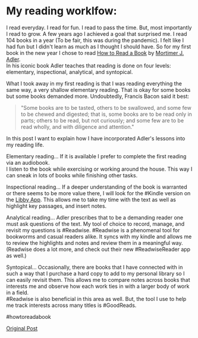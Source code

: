  # My reading worklfow:
I read everyday.  I read for fun.  I read to pass the time.  But, most 
importantly I read to grow.  A few years ago I achieved a goal that 
surprised me.  I read 104 books in a year (To be fair, this was during 
the pandemic).  I felt like I had fun but I didn't learn as much as I 
thought I should have.  So for my first book in the new year I chose to 
read [How to Read a Book](https://www.goodreads.com/en/book/show/567610) 
by [Mortimer J. Adler](https://www.britannica.com/biography/Mortimer-J-Adler).  
In his iconic book Adler teaches that reading is done on four levels: 
elementary, inspectional, analytical, and syntopical.  

What I took away in my first reading is that I was reading everything 
the same way, a very shallow elementary reading.  That is okay for some 
books but some books demanded more.  Undoubtedly, Francis Bacon said it 
best:
>"Some books are to be tasted, others to be swallowed, and some few to 
be chewed and digested; that is, some books are to be read only in parts; 
others to be read, but not curiously; and some few are to be read wholly, 
and with diligence and attention."

In this post I want to explain how I have incorporated Adler's lessons 
into my reading life.

Elementary reading...
If it is available I prefer to complete the first reading via an audiobook.  
I listen to the book while exercising or working around the house.  This 
way I can sneak in lots of books while finishing other tasks.

Inspectional reading...
If a deeper understanding of the book is warranted or there seems to be 
more value there, I will look for the #Kindle version on the 
[Libby App](https://www.overdrive.com/apps/libby).  This allows me to 
take my time with the text as well as highlight key passages, and insert 
notes. 

Analytical reading...
Adler prescribes that to be a demanding reader one must ask questions of 
the text.  My tool of choice to record, manage, and revisit my questions 
is #Readwise. #Readwise is a phenomenal tool for bookworms and casual readers 
alike.  It syncs with my kindle and allows me to review the highlights 
and notes and review them in a meaningful way.  (Readwise does a lot more, 
and check out their new #ReadwiseReader app as well.)

Syntopical...
Occasionally, there are books that I have connected with in such a way 
that I purchase a hard copy to add to my personal library so I can easily 
revisit them.  This allows me to compare notes across books that interests 
me and observe how each work ties in with a larger body of work in a field.  
#Readwise is also beneficial in this area as well.  But, the tool I use 
to help me track interests across many titles is #GoodReads.


#howtoreadabook 

[Original
Post](https://www.linkedin.com/posts/zaki-rucker_kindle-readwise-readwisereader-activity-7030984026714734593-ive3?utm_source=share&utm_medium=member_desktop)
